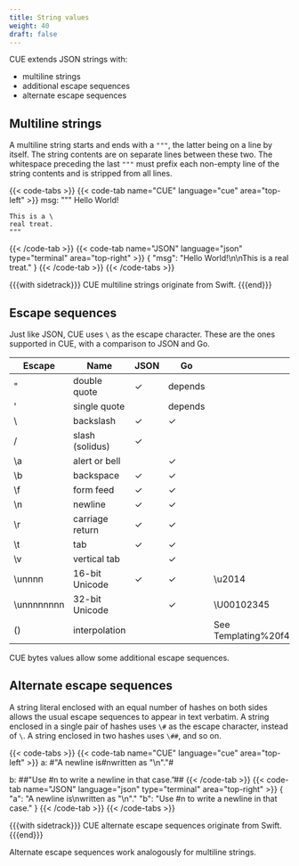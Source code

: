 ```yaml
---
title: String values
weight: 40
draft: false
---
```


CUE extends JSON strings with:

- multiline strings
- additional escape sequences
- alternate escape sequences

## Multiline strings

A multiline string starts and ends with a `"""`, the latter being on a line by itself.
The string contents are on separate lines between these two.
The whitespace preceding the last `"""` must prefix each non-empty line of the
string contents and is stripped from all lines.

{{< code-tabs >}}
{{< code-tab name="CUE" language="cue"  area="top-left" >}}
msg: """
    Hello World!

    This is a \
    real treat.
    """
{{< /code-tab >}}
{{< code-tab name="JSON" language="json" type="terminal" area="top-right" >}}
{
    "msg": "Hello World!\n\nThis is a real treat."
}
{{< /code-tab >}}
{{< /code-tabs >}}

{{{with sidetrack}}}
CUE multiline strings originate from Swift.
{{{end}}}

## Escape sequences

Just like JSON, CUE uses `\` as the escape character.
These are the ones supported in CUE, with a comparison to JSON and Go.

| Escape | Name | JSON | Go | Examples |
| --- | --- | --- | --- | --- |
| \" | double quote | ✓ | depends |  |
| \' | single quote |  | depends |  |
| \\ | backslash | ✓ | ✓ |  |
| \/ | slash (solidus) | ✓ |  |  |
| \a | alert or bell |  | ✓ |  |
| \b | backspace | ✓ | ✓ |  |
| \f | form feed | ✓ | ✓ |  |
| \n | newline | ✓ | ✓ |  |
| \r | carriage return | ✓ | ✓ |  |
| \t | tab | ✓ | ✓ |  |
| \v | vertical tab |  | ✓ |  |
| \unnnn | 16-bit Unicode | ✓ | ✓ | \u2014 |
| \unnnnnnnn | 32-bit Unicode |  | ✓ | \U00102345 |
| \() | interpolation |  |  | See Templating%20f4e21af73d744a77aa2c91203a8dbe4f.md |

CUE bytes values allow some additional escape sequences.

## Alternate escape sequences

A string literal enclosed with an equal number of hashes on both sides allows
the usual escape sequences to appear in text verbatim. A string enclosed in a
single pair of hashes uses `\#` as the escape character, instead of `\`. A
string enclosed in two hashes uses `\##`, and so on.

{{< code-tabs >}}
{{< code-tab name="CUE" language="cue"  area="top-left" >}}
a: #"A newline is\#nwritten as "\n"."#

b: ##"Use \#n to write a newline in that case.”##
{{< /code-tab >}}
{{< code-tab name="JSON" language="json" type="terminal" area="top-right" >}}
{
    "a": "A newline is\nwritten as "\\n"."
    "b": "Use \#n to write a newline in that case."
}
{{< /code-tab >}}
{{< /code-tabs >}}

{{{with sidetrack}}}
CUE alternate escape sequences originate from Swift.
{{{end}}}

Alternate escape sequences work analogously for multiline strings.

